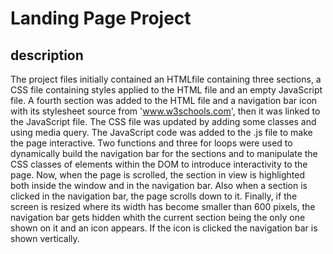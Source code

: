 # Landing Page Project

## description

The project files initially contained an HTMLfile containing three sections, a CSS file containing styles applied to the HTML file and an empty JavaScript file.
A fourth section was added to the HTML file and a navigation bar icon with its stylesheet source from 'www.w3schools.com', then it was linked to the JavaScript file. The CSS file was updated by adding some classes and using media query.
The JavaScript code was added to the .js file to make the page interactive. Two functions and three for loops were used to dynamically build the navigation bar for the sections and to manipulate the CSS classes of elements within the DOM to introduce interactivity to the page.
Now, when the page is scrolled, the section in view is highlighted both inside the window and in the navigation bar. Also when a section is clicked in the navigation bar, the page scrolls down to it. Finally, if the screen is resized where its width has become smaller than 600 pixels, the navigation bar gets hidden whith the current section being the only one shown on it and an icon appears. If the icon is clicked the navigation bar is shown vertically.


